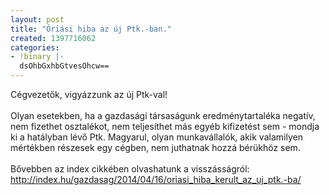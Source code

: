```yaml
---
layout: post
title: "Óriási hiba az új Ptk.-ban."
created: 1397716062
categories:
- !binary |-
  dsOhbGxhbGtvesOhcw==
---
```

<p><span class="userContent">Cégvezetők, vigyázzunk az új Ptk-val!<br> <br> Olyan esetekben, ha a gazdasági társaságunk eredménytartaléka negatív, nem fizethet osztalékot, nem teljesíthet más egyéb kifizetést sem - mondja ki a hatályban lévő Ptk. Magyarul, olyan munkavállalók,<span class="text_exposed_show"> akik valamilyen mértékben részesek egy cégben, nem juthatnak hozzá bérükhöz sem.<br> <br> Bővebben az index cikkében olvashatunk a visszásságról: <a href="http://index.hu/gazdasag/2014/04/16/oriasi_hiba_kerult_az_uj_ptk.-ba/" target="_blank" rel="nofollow nofollow">http://index.hu/gazdasag/2014/04/16/oriasi_hiba_kerult_az_uj_ptk.-ba/</a></span></span></p>
